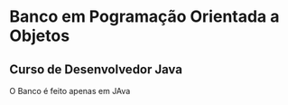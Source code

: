 # Banco em Pogramação Orientada a Objetos
## Curso de Desenvolvedor Java

O Banco é feito apenas em JAva

